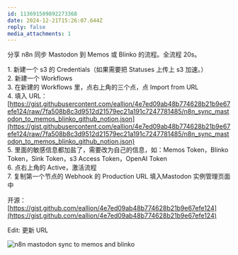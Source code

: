 ```yaml
---
id: 113691509892273368
date: 2024-12-21T15:26:07.644Z
reply: false
media_attachments: 1
---
```


分享 n8n 同步 Mastodon 到 Memos 或 Blinko 的流程。全流程 20s。

1\. 新建一个 s3 的 Credentials（如果需要把 Statuses 上传上 s3 加速。）  
2\. 新建一个 Workflows  
3\. 在新建的 Workflows 里，点右上角的三个点，点 Import from URL  
4\. 填入 URL： [https://gist.githubusercontent.com/eallion/4e7ed09ab48b774628b21b9e67efe124/raw/7fa508b8c3d9512d21579ec21a191c7247781485/n8n_sync_mastodon_to_memos_blinko_github_notion.json](https://gist.githubusercontent.com/eallion/4e7ed09ab48b774628b21b9e67efe124/raw/7fa508b8c3d9512d21579ec21a191c7247781485/n8n_sync_mastodon_to_memos_blinko_github_notion.json)  
5\. 里面的敏感信息都加盐了，需要改为自己的信息，如：Memos Token，Blinko Token，Sink Token，s3 Access Token，OpenAI Token  
6\. 点右上角的 Active，激活流程  
7\. 复制第一个节点的 Webhook 的 Production URL 填入Mastodon 实例管理页面中

开源：[https://gist.github.com/eallion/4e7ed09ab48b774628b21b9e67efe124](https://gist.github.com/eallion/4e7ed09ab48b774628b21b9e67efe124)

Edit: 更新 URL

![n8n mastodon sync to memos and blinko](https://files.e5n.cc/media_attachments/files/113/691/505/038/292/989/original/d6073dccd7745886.png)
